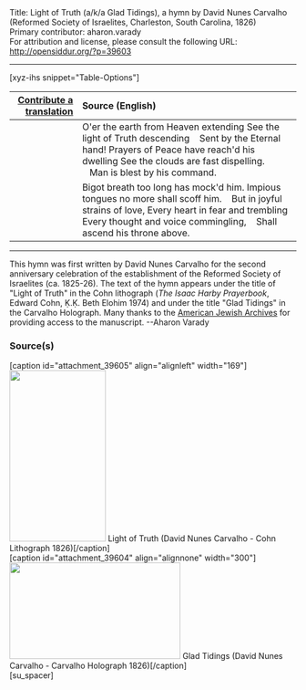 <html>
<head></head>
<body>
Title: Light of Truth (a/k/a Glad Tidings), a hymn by David Nunes Carvalho (Reformed Society of Israelites, Charleston, South Carolina, 1826)<br />
Primary contributor: aharon.varady<br />
For attribution and license, please consult the following URL: <a href="http://opensiddur.org/?p=39603">http://opensiddur.org/?p=39603</a>
<p />
<hr />

[xyz-ihs snippet="Table-Options"]<table style="margin-left: auto; margin-right: auto;" class="draggable">
<thead><tr><th id="x" style="text-align: right;"><a href="/translate/" target="_blank" rel="noopener">Contribute a translation</a></th><th style="text-align: left;">Source (English)</th></tr></thead>
<tbody>
<tr><td style="vertical-align:top;">
<div class="liturgy" lang="he" style="text-align: right;">

</div></td>

<td style="vertical-align:top;">
<div class="english" lang="en" style="text-align: left;">
O'er the earth from Heaven extending
See the light of Truth descending
&nbsp;&nbsp;&nbsp;Sent by the Eternal hand!
Prayers of Peace have reach'd his dwelling
See the clouds are fast dispelling.
&nbsp;&nbsp;&nbsp;Man is blest by his command.
</div></td></tr>


<tr><td style="vertical-align:top;">
<div class="liturgy" lang="he" style="text-align: right;">

</div></td>

<td style="vertical-align:top;">
<div class="english" lang="en" style="text-align: left;">
Bigot breath too long has mock'd him.
Impious tongues no more shall scoff him.
&nbsp;&nbsp;&nbsp;But in joyful strains of love,
Every heart in fear and trembling
Every thought and voice commingling,
&nbsp;&nbsp;&nbsp;Shall ascend his throne above.
</div></td></tr>
</tbody></table>

<hr />

This hymn was first written by David Nunes Carvalho for the second anniversary celebration of the establishment of the Reformed Society of Israelites (ca. 1825-26). The text of the hymn appears under the title of "Light of Truth" in the Cohn lithograph (<em>The Isaac Harby Prayerbook</em>, Edward Cohn, Ḳ.Ḳ. Beth Elohim 1974) and under the title "Glad Tidings" in the Carvalho Holograph. Many thanks to the <a href="http://americanjewisharchives.org">American Jewish Archives</a> for providing access to the manuscript. --Aharon Varady

<h3>Source(s)</h3>

<span style="float: right;">[caption id="attachment_39605" align="alignleft" width="169"]<a href="https://opensiddur.org/wp-content/uploads/2021/10/Light-of-Truth-David-Nunes-Carvalho-Cohn-Lithograph-1826-scaled.jpg"><img src="https://opensiddur.org/wp-content/uploads/2021/10/Light-of-Truth-David-Nunes-Carvalho-Cohn-Lithograph-1826-169x300.jpg" alt="" width="169" height="300" class="size-medium wp-image-39605" /></a> Light of Truth (David Nunes Carvalho - Cohn Lithograph 1826)[/caption]</span> <span style="float: left;">[caption id="attachment_39604" align="alignnone" width="300"]<a href="https://opensiddur.org/wp-content/uploads/2021/10/Glad-Tidings-David-Nunes-Carvalho-Carvalho-Holograph-1826-scaled.jpg"><img src="https://opensiddur.org/wp-content/uploads/2021/10/Glad-Tidings-David-Nunes-Carvalho-Carvalho-Holograph-1826-300x169.jpg" alt="" width="300" height="169" class="size-medium wp-image-39604" /></a> Glad Tidings (David Nunes Carvalho - Carvalho Holograph 1826)[/caption]</span>[su_spacer]

&nbsp;



</body>
</html>